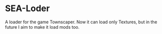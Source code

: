 # SEA-Loder
A loader for the game Townscaper. Now it can load only Textures, but in the future I aim to make it load mods too.
